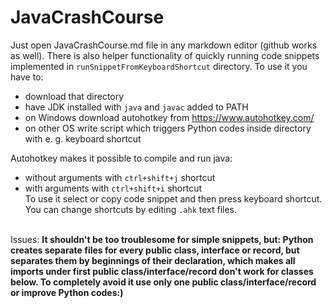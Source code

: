 # JavaCrashCourse

Just open JavaCrashCourse.md file in any markdown editor (github works as well).
There is also helper functionality of quickly running code snippets implemented in `runSnippetFromKeyboardShortcut` directory. To use it you have to:
- download that directory
- have JDK installed with `java` and `javac` added to PATH
- on Windows download autohotkey from https://www.autohotkey.com/
- on other OS write script which triggers Python codes inside directory with e. g. keyboard shortcut

Autohotkey makes it possible to compile and run java:
- without arguments with `ctrl+shift+j` shortcut
- with arguments with `ctrl+shift+i` shortcut
<br>To use it select or copy code snippet and then press keyboard shortcut.
You can change shortcuts by editing `.ahk` text files.
<br><br>

Issues:
<b>It shouldn't be too troublesome for simple snippets, but:<b>
Python creates separate files for every public class, interface or record, but separates them by beginnings of their declaration, which makes all imports under first public class/interface/record don't work for classes below. To completely avoid it use only one public class/interface/record or improve Python codes:)
